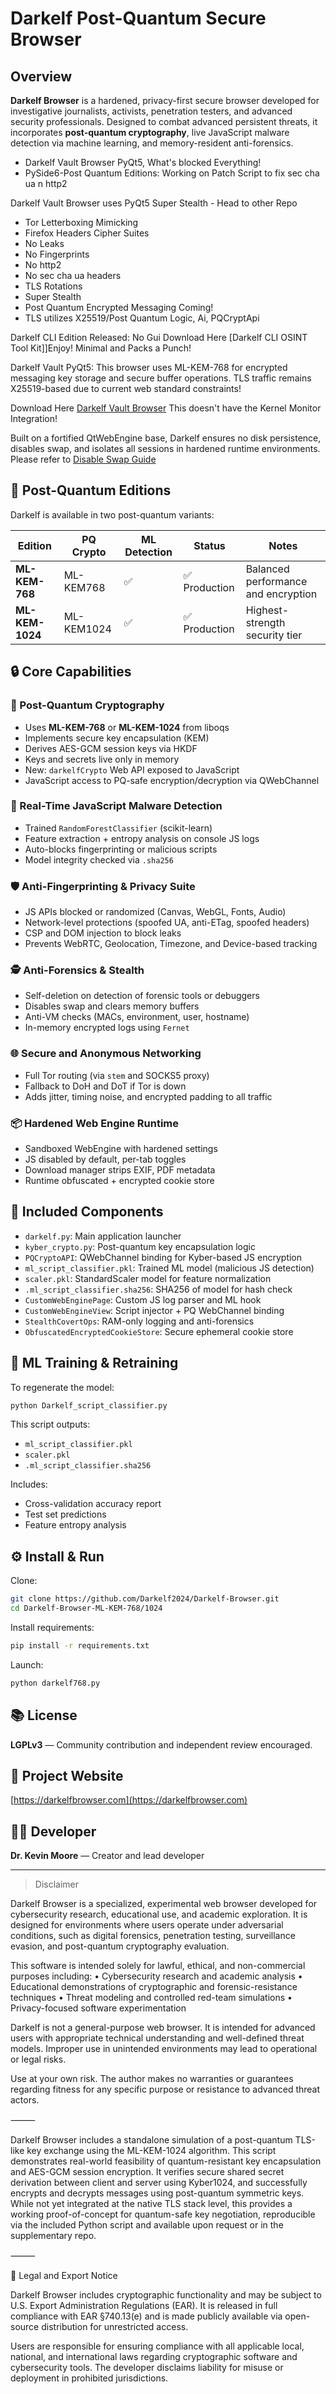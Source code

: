 # Darkelf Post-Quantum Secure Browser

## Overview
**Darkelf Browser** is a hardened, privacy-first secure browser developed for investigative journalists, activists, penetration testers, and advanced security professionals. Designed to combat advanced persistent threats, it incorporates **post-quantum cryptography**, live JavaScript malware detection via machine learning, and memory-resident anti-forensics.

- Darkelf Vault Browser PyQt5, What's blocked Everything! 
- PySide6-Post Quantum Editions: Working on Patch Script to fix sec cha ua n http2 

Darkelf Vault Browser uses PyQt5 Super Stealth - Head to other Repo

- Tor Letterboxing Mimicking
- Firefox Headers Cipher Suites
- No Leaks
- No Fingerprints
- No http2
- No sec cha ua headers
- TLS Rotations
- Super Stealth
- Post Quantum Encrypted Messaging Coming!
- TLS utilizes X25519/Post Quantum Logic, Ai, PQCryptApi

Darkelf CLI Edition Released: No Gui Download Here [Darkelf CLI OSINT Tool Kit]]Enjoy! Minimal and Packs a Punch!

Darkelf Vault PyQt5: This browser uses ML-KEM-768 for encrypted messaging key storage and secure buffer operations. TLS traffic remains X25519-based due to current web standard constraints!

Download Here [Darkelf Vault Browser](https://github.com/Darkelf2024/Darkelf-Browser-v3-PQC/blob/main/Darkelf%20Vault%20Browser.py) This doesn't have the Kernel Monitor Integration!

Built on a fortified QtWebEngine base, Darkelf ensures no disk persistence, disables swap, and isolates all sessions in hardened runtime environments. Please refer to [Disable Swap Guide](https://github.com/Darkelf2024/Darkelf-Browser-v3-PQC/blob/main/disable_swap_macos_guide.md)

## 🧬 Post-Quantum Editions
Darkelf is available in two post-quantum variants:

| Edition       | PQ Crypto   | ML Detection | Status       | Notes                                  |
|---------------|-------------|--------------|--------------|----------------------------------------|
| **ML-KEM-768**  | ML-KEM768    | ✅           | ✅ Production    | Balanced performance and encryption    |
| **ML-KEM-1024** | ML-KEM1024   | ✅           | ✅ Production | Highest-strength security tier         |

## 🔒 Core Capabilities

### 🔐 Post-Quantum Cryptography
- Uses **ML-KEM-768** or **ML-KEM-1024** from liboqs
- Implements secure key encapsulation (KEM)
- Derives AES-GCM session keys via HKDF
- Keys and secrets live only in memory
- New: `darkelfCrypto` Web API exposed to JavaScript
- JavaScript access to PQ-safe encryption/decryption via QWebChannel

### 🧠 Real-Time JavaScript Malware Detection
- Trained `RandomForestClassifier` (scikit-learn)
- Feature extraction + entropy analysis on console JS logs
- Auto-blocks fingerprinting or malicious scripts
- Model integrity checked via `.sha256`

### 🛡 Anti-Fingerprinting & Privacy Suite
- JS APIs blocked or randomized (Canvas, WebGL, Fonts, Audio)
- Network-level protections (spoofed UA, anti-ETag, spoofed headers)
- CSP and DOM injection to block leaks
- Prevents WebRTC, Geolocation, Timezone, and Device-based tracking

### 🕵️ Anti-Forensics & Stealth
- Self-deletion on detection of forensic tools or debuggers
- Disables swap and clears memory buffers
- Anti-VM checks (MACs, environment, user, hostname)
- In-memory encrypted logs using `Fernet`

### 🌐 Secure and Anonymous Networking
- Full Tor routing (via `stem` and SOCKS5 proxy)
- Fallback to DoH and DoT if Tor is down
- Adds jitter, timing noise, and encrypted padding to all traffic

### 📦 Hardened Web Engine Runtime
- Sandboxed WebEngine with hardened settings
- JS disabled by default, per-tab toggles
- Download manager strips EXIF, PDF metadata
- Runtime obfuscated + encrypted cookie store

## 📁 Included Components

- `darkelf.py`: Main application launcher
- `kyber_crypto.py`: Post-quantum key encapsulation logic
- `PQCryptoAPI`: QWebChannel binding for Kyber-based JS encryption
- `ml_script_classifier.pkl`: Trained ML model (malicious JS detection)
- `scaler.pkl`: StandardScaler model for feature normalization
- `.ml_script_classifier.sha256`: SHA256 of model for hash check
- `CustomWebEnginePage`: Custom JS log parser and ML hook
- `CustomWebEngineView`: Script injector + PQ WebChannel binding
- `StealthCovertOps`: RAM-only logging and anti-forensics
- `ObfuscatedEncryptedCookieStore`: Secure ephemeral cookie store

## 🧪 ML Training & Retraining
To regenerate the model:
```bash
python Darkelf_script_classifier.py
```
This script outputs:
- `ml_script_classifier.pkl`
- `scaler.pkl`
- `.ml_script_classifier.sha256`

Includes:
- Cross-validation accuracy report
- Test set predictions
- Feature entropy analysis

## ⚙️ Install & Run
Clone:
```bash
git clone https://github.com/Darkelf2024/Darkelf-Browser.git
cd Darkelf-Browser-ML-KEM-768/1024
```

Install requirements:
```bash
pip install -r requirements.txt
```

Launch:
```bash
python darkelf768.py
```

## 📚 License
**LGPLv3** — Community contribution and independent review encouraged.

## 🔗 Project Website
[https://darkelfbrowser.com](https://darkelfbrowser.com)

## 👨‍💻 Developer
**Dr. Kevin Moore** — Creator and lead developer

---

> Disclaimer

Darkelf Browser is a specialized, experimental web browser developed for cybersecurity research, educational use, and academic exploration. It is designed for environments where users operate under adversarial conditions, such as digital forensics, penetration testing, surveillance evasion, and post-quantum cryptography evaluation.

This software is intended solely for lawful, ethical, and non-commercial purposes including:
	•	Cybersecurity research and academic analysis
	•	Educational demonstrations of cryptographic and forensic-resistance techniques
	•	Threat modeling and controlled red-team simulations
	•	Privacy-focused software experimentation

Darkelf is not a general-purpose web browser. It is intended for advanced users with appropriate technical understanding and well-defined threat models. Improper use in unintended environments may lead to operational or legal risks.

Use at your own risk. The author makes no warranties or guarantees regarding fitness for any specific purpose or resistance to advanced threat actors.

⸻

Darkelf Browser includes a standalone simulation of a post-quantum TLS-like key exchange using the ML-KEM-1024 algorithm. This script demonstrates real-world feasibility of quantum-resistant key encapsulation and AES-GCM session encryption. It verifies secure shared secret derivation between client and server using Kyber1024, and successfully encrypts and decrypts messages using post-quantum symmetric keys. While not yet integrated at the native TLS stack level, this provides a working proof-of-concept for quantum-safe key negotiation, reproducible via the included Python script and available upon request or in the supplementary repo.

⸻

🔐 Legal and Export Notice

Darkelf Browser includes cryptographic functionality and may be subject to U.S. Export Administration Regulations (EAR). It is released in full compliance with EAR §740.13(e) and is made publicly available via open-source distribution for unrestricted access.

Users are responsible for ensuring compliance with all applicable local, national, and international laws regarding cryptographic software and cybersecurity tools. The developer disclaims liability for misuse or deployment in prohibited jurisdictions.


